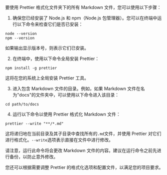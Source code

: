 要使用 Prettier 格式化文件夹下的所有 Markdown 文件，您可以使用以下步骤：

1. 确保您已经安装了 Node.js 和 npm（Node.js 包管理器）。您可以在终端中运行以下命令来检查它们是否已安装：

```
node --version
npm --version
```

如果输出显示版本号，则表示它们已安装。

2. 在终端中，使用以下命令全局安装 Prettier：

```
npm install -g prettier
```

这将在您的系统上全局安装 Prettier 工具。

3. 进入包含 Markdown 文件的目录。例如，如果 Markdown 文件在名为"docs"的文件夹中，可以使用以下命令进入该目录：

```
cd path/to/docs
```

4. 运行以下命令以使用 Prettier 格式化 Markdown 文件：

```
prettier --write "**/*.md"
```

这将递归地在当前目录及其子目录中查找所有的`.md`文件，并使用 Prettier 对它们进行格式化。`--write`选项表示直接在文件中进行修改。

请注意，运行此命令将会更改 Markdown 文件的内容。建议在运行命令之前先进行备份，以防止意外修改。

您还可以根据需要调整 Prettier 的格式化选项和配置文件，以满足您的项目要求。
